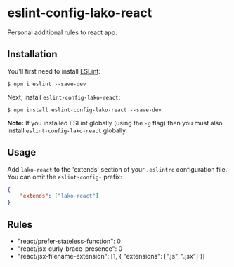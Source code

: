 # eslint-config-lako-react

Personal additional rules to react app.

## Installation

You'll first need to install [ESLint](http://eslint.org):

```
$ npm i eslint --save-dev
```

Next, install `eslint-config-lako-react`:

```
$ npm install eslint-config-lako-react --save-dev
```

**Note:** If you installed ESLint globally (using the `-g` flag) then you must also install `eslint-config-lako-react` globally.

## Usage

Add `lako-react` to the 'extends' section of your `.eslintrc` configuration file. You can omit the `eslint-config-` prefix:

```json
{
    "extends": ["lako-react"]
}
```

## Rules

* "react/prefer-stateless-function": 0
* "react/jsx-curly-brace-presence": 0
* "react/jsx-filename-extension": [1, { "extensions": [".js", ".jsx"] }]
